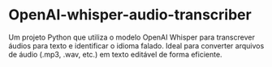 # OpenAI-whisper-audio-transcriber
Um projeto Python que utiliza o modelo OpenAI Whisper para transcrever áudios para texto e identificar o idioma falado. Ideal para converter arquivos de áudio (.mp3, .wav, etc.) em texto editável de forma eficiente.
